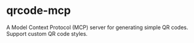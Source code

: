 # qrcode-mcp
A Model Context Protocol (MCP) server for generating simple QR codes. Support custom QR code styles.
